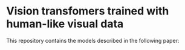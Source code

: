 # Vision transfomers trained with human-like visual data

This repository contains the models described in the following paper:

